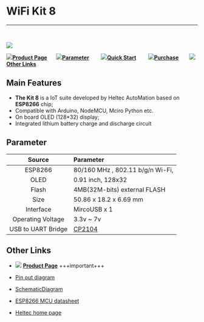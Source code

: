 # WiFi Kit 8

------

&nbsp;

<img src="img/products/esp_arduino/wifi_kit_8/01.png">



![](http://heltec.cn/icon/idea.png)**[Product Page](http://www.heltec.cn/project/wifi_kit_8/?lang=en)**&nbsp;&nbsp;&nbsp;&nbsp;&nbsp;&nbsp;![](http://heltec.cn/icon/list.png)**[Parameter](#parameter)**&nbsp;&nbsp;&nbsp;&nbsp;&nbsp;&nbsp;&nbsp;&nbsp;![](http://heltec.cn/icon/startup.png)**[Quick Start](https://docs.heltec.cn/#/en/user_manual/how_to_install_esp8266_Arduino)** &nbsp;&nbsp;&nbsp;&nbsp;&nbsp;&nbsp; ![](http://heltec.cn/icon/shop.png)**[Purchase](https://item.taobao.com/item.htm?spm=a1z10.5-c.w4002-17001092467.12.4a699f7fHlX9Yr&id=555696953988)**&nbsp;&nbsp;&nbsp;&nbsp;&nbsp;&nbsp; ![](http://heltec.cn/icon/link.png)**[Other Links](#Other-Links)**



## Main Features



- **The Kit 8** is a IoT suite developed by Heltec AutoMation based on  **ESP8266** chip;
- Compatible with Arduino, NodeMCU, Mciro Python etc.
- On board OLED (128*32) display;
- Integrated lithium battery charge and discharge circuit



## Parameter



|       Source       | Parameter                                                    |
| :----------------: | :----------------------------------------------------------- |
|      ESP8266       | 80/160 MHz , 802.11 b/g/n Wi-Fi,                             |
|        OLED        | 0.91 inch, 128x32                                            |
|       Flash        | 4MB(32M-bits) external FLASH                                 |
|        Size        | 50.86 x 18.2 x 6.69 mm                                       |
|     Interface      | MircoUSB x 1                                                 |
| Operating Voltage  | 3.3v ~ 7v                                                    |
| USB to UART Bridge | [CP2104](http://docs.heltec.cn/#/en/user_manual/establish_serial_connection) |



## Other Links

- ![](http://heltec.cn/icon/left_hand.png) **[Product Page](http://www.heltec.cn/project/wifi_kit_8/?lang=en)** +++important+++

- [Pin out diagram](https://github.com/Heltec-Aaron-Lee/WiFi_Kit_series/blob/master/PinoutDiagram/WIFI%20Kit%208.pdf)
- [SchematicDiagram](https://github.com/Heltec-Aaron-Lee/WiFi_Kit_series/blob/master/SchematicDiagram/WIFI_Kit_8_Schematic_diagram.PDF)
- [ESP8266 MCU datasheet](https://www.espressif.com/en/products/hardware/esp32/resources)
- [Heltec home page](http://www.heltec.cn/?lang=en)
